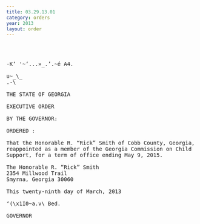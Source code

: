 ```yaml
---
title: 03.29.13.01
category: orders
year: 2013
layout: order
---
```


<pre>   
    

-K‘ '~‘...»_.’.~é A4.

u~_\_
.-\

THE STATE OF GEORGIA

EXECUTIVE ORDER

BY THE GOVERNOR:

ORDERED :

That the Honorable R. “Rick” Smith of Cobb County, Georgia, is
reappointed as a member of the Georgia Commission on Child
Support, for a term of office ending May 9, 2015.

The Honorable R. “Rick” Smith
2354 Millwood Trail
Smyrna, Georgia 30060

This twenty-ninth day of March, 2013

‘(\x1I0~a.v\ Bed.

GOVERNOR

</pre>
